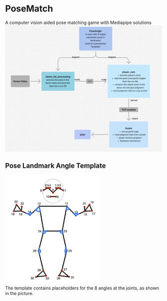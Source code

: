 # PoseMatch
 A computer vision aided pose matching game with Mediapipe solutions
<img src='assets/flowchat.png'>

## Pose Landmark Angle Template
<img src='assets/angle_template.png' height=350px>\
The template contains placeholders for the 8 angles at the joints, as shown in the picture.


